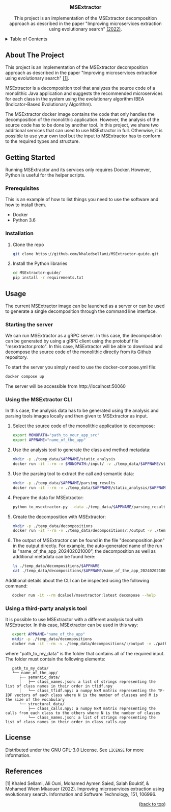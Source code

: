 <a name="readme-top"></a>

<h3 align="center">MSExtractor</h3>

  <p align="center">
    This project is an implementation of the MSExtractor decomposition approach as described in the paper "Improving microservices 
    extraction using evolutionary search" <a href="https://doi.org/10.1016/j.infsof.2022.106996">(2022)</a>.

  </p>



<!-- TABLE OF CONTENTS -->
<details>
  <summary>Table of Contents</summary>
  <ol>
    <li>
      <a href="#about-the-project">About The Project</a>
    </li>
    <li>
      <a href="#getting-started">Getting Started</a>
      <ul>
        <li><a href="#prerequisites">Prerequisites</a></li>
        <li><a href="#installation">Installation</a></li>
      </ul>
    </li>
    <li>
      <a href="#usage">Usage</a>
      <ul>
        <li><a href="#starting-the-server">Starting the server</a></li>
        <li><a href="#using-the-msextractor-cli">Using the MSExtractor CLI</a></li>
        <li><a href="#using-a-third-party-analysis-tool">Using a third-party analysis tool</a></li>
      </ul>
    </li>
    <li><a href="#license">License</a></li>
    <li><a href="#references">References</a></li>
  </ol>
</details>



<!-- ABOUT THE PROJECT -->
## About The Project

This project is an implementation of the MSExtractor decomposition approach as described in the paper 
"Improving microservices extraction using evolutionary search" [[1]](#1).

MSExtractor is a decomposition tool that analyzes the source code of a monolithic Java application and suggests the 
recommended microservices for each class in the system using the evolutionary algorithm IBEA 
(Indicator-Based Evolutionary Algorithm). 

The MSExtractor docker image contains the code that only handles the decomposition of the monolithic application. 
However, the analysis of the source code has to be done by another tool. In this project, we share two additional 
services that can used to use MSExtractor in full. Otherwise, it is possible to use your own tool but the input to 
MSExtractor has to conform to the required types and structure. 


## Getting Started

Running MSExtractor and its services only requires Docker. However, Python is useful for the helper scripts.

### Prerequisites

This is an example of how to list things you need to use the software and how to install them.
* Docker
* Python 3.6

### Installation

1. Clone the repo
   ```sh
   git clone https://github.com/khaledsellami/MSExtractor-guide.git
   ```
2. Install the Python libraries
   ```sh
   cd MSExtractor-guide/
   pip install -r requirements.txt
   ```



<!-- USAGE EXAMPLES -->
## Usage
The current MSExtractor image can be launched as a server or can be used to generate a single decomposition through 
the command line interface.


### Starting the server
We can run MSExtractor as a gRPC server. In this case, the decomposition can be generated by using a gRPC client using 
the protobuf file "msextractor.proto". In this case, MSExtractor will be able to download and decompose the source code 
of the monolithic directly from its Github repository.

To start the server you simply need to use the docker-compose.yml file:
   ```sh
   docker compose up
   ```

The server will be accessible from http://localhost:50060


### Using the MSExtractor CLI
In this case, the analysis data has to be generated using the analysis and parsing tools images locally and then given 
to MSExtractor as input.

1. Select the source code of the monolithic application to decompose:  
    ```sh
   export MONOPATH="path_to_your_app_src"
   export APPNAME="name_of_the_app"
   ```
2. Use the analysis tool to generate the class and method metadata:
    ```sh
   mkdir -p ./temp_data/$APPNAME/static_analysis
   docker run -it --rm -v $MONOPATH:/input/ -v ./temp_data/$APPNAME/static_analysis:/output/ dcalsel/decomp-java-analysis-service:latest analyze $APPNAME -p /input -o /output
   ```
3. Use the parsing tool to extract the call and semantic data:
    ```sh
   mkdir -p ./temp_data/$APPNAME/parsing_results
   docker run -it --rm -v ./temp_data/$APPNAME/static_analysis/$APPNAME:/input -v ./temp_data/$APPNAME/parsing_results/:/output/ dcalsel/decomp-parsing-service:latest parse $APPNAME -f CSV -d /input/ -o /output/
   ```
4. Prepare the data for MSExtractor:
    ```sh
   python to_msextractor.py --data ./temp_data/$APPNAME/parsing_results/$APPNAME --output ./temp_data/
   ```
5. Create the decomposition with MSExtractor:
    ```sh
   mkdir -p ./temp_data/decompositions
   docker run -it --rm -v ./temp_data/decompositions/:/output -v ./temp_data:/data dcalsel/msextractor:latest decompose $APPNAME --data /data --output /output
   ```
6. The output of MSExtractor can be found in the file "decomposition.json" in the output directly. For example, the auto-generated name of the run is "name_of_the_app_202402021000", the decomposition as well as additional metadata can be found here:
    ```sh
   ls ./temp_data/decompositions/$APPNAME
   cat ./temp_data/decompositions/$APPNAME/name_of_the_app_202402021000/decomposition.json
   ```

Additional details about the CLI can be inspected using the following command:
```sh
   docker run -it --rm dcalsel/msextractor:latest decompose --help
```


### Using a third-party analysis tool
It is possible to use MSExtractor with a different analysis tool with MSExtractor. In this case, MSExtractor can be used in this way:
```sh
   export APPNAME="name_of_the_app"
   mkdir -p ./temp_data/decompositions
   docker run -it --rm -v ./temp_data/decompositions/:/output -v ./path_to_my_data:/data dcalsel/msextractor:latest decompose $APPNAME --data /data --output /output
```

where "path_to_my_data" is the folder that contains all of the required input. The folder must contain the following elements:
```text
   path_to_my_data/
   └── name_of_the_app/
      ├── semantic_data/
      │   ├── class_names.json: a list of strings representing the list of class names in their order in tfidf.npy
      │   └── class_tfidf.npy: a numpy NxM matrix representing the TF-IDF vectors of each class where N is the number of classes and M is the size of the vocabulary
      └── structural_data/
          ├── class_calls.npy: a numpy NxM matrix representing the calls from each class to the others where N is the number of classes
          └── class_names.json: a list of strings representing the list of class names in their order in class_calls.npy
```





<!-- LICENSE -->
## License

Distributed under the GNU GPL-3.0 License. See `LICENSE` for more information.




<!-- REFERENCES -->
## References

<a id="1">[1]</a> 
Khaled Sellami, Ali Ouni, Mohamed Aymen Saied, Salah Bouktif, & Mohamed Wiem Mkaouer (2022). 
Improving microservices extraction using evolutionary search. 
Information and Software Technology, 151, 106996.


<p align="right">(<a href="#readme-top">back to top</a>)</p>

